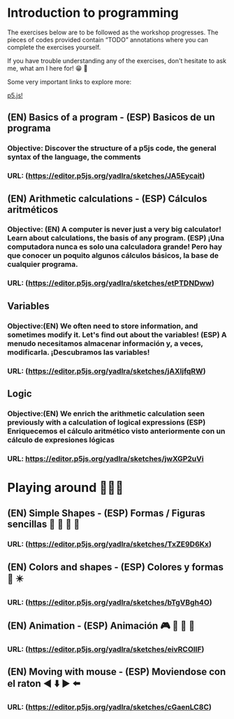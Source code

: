 # Introduction to programming

The exercises below are to be followed as the workshop progresses. The pieces of codes provided contain “TODO” annotations where you can complete the exercises yourself.

If you have trouble understanding any of the exercises, don't hesitate to ask me, what am I here for! 😁 👐

Some very important links to explore more:

[p5.js!](https://p5js.org/)

## (EN) Basics of a program - (ESP) Basicos de un programa 

### Objective: Discover the structure of a p5js code, the general syntax of the language, the comments

###  URL: (https://editor.p5js.org/yadlra/sketches/JA5Eycait)


## (EN) Arithmetic calculations - (ESP) Cálculos aritméticos

### Objective: (EN) A computer is never just a very big calculator! Learn about calculations, the basis of any program. (ESP) ¡Una computadora nunca es solo una calculadora grande! Pero hay que conocer un poquito algunos cálculos básicos, la base de cualquier programa.

###  URL: (https://editor.p5js.org/yadlra/sketches/etPTDNDww)

## Variables

### Objective:(EN) We often need to store information, and sometimes modify it. Let's find out about the variables! (ESP) A menudo necesitamos almacenar información y, a veces, modificarla. ¡Descubramos las variables!

###  URL: (https://editor.p5js.org/yadlra/sketches/jAXljfqRW)

## Logic

### Objective:(EN) We enrich the arithmetic calculation seen previously with a calculation of logical expressions (ESP) Enriquecemos el cálculo aritmético visto anteriormente con un cálculo de expresiones lógicas

###  URL: https://editor.p5js.org/yadlra/sketches/jwXGP2uVi

# Playing around 👾👾👾

## (EN) Simple Shapes - (ESP) Formas / Figuras sencillas 🔵 🔶 🔺 🔳

###  URL: (https://editor.p5js.org/yadlra/sketches/TxZE9D6Kx)


## (EN) Colors and shapes - (ESP) Colores y formas 🌈 ✴️

###  URL: (https://editor.p5js.org/yadlra/sketches/bTgVBgh4O)

## (EN) Animation - (ESP) Animación 🎮 🎴 🎲 🎯

###  URL: (https://editor.p5js.org/yadlra/sketches/eivRCOIIF)

## (EN) Moving with mouse - (ESP) Moviendose con el raton ◀️ ⬇️ ▶️ ⬅️ 

###  URL: (https://editor.p5js.org/yadlra/sketches/cGaenLC8C)




